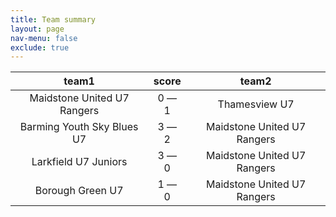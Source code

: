 ```yaml
---
title: Team summary
layout: page
nav-menu: false
exclude: true
---
```




|            team1            |    score    |            team2            |
|:---------------------------:|:-----------:|:---------------------------:|
| Maidstone United U7 Rangers | 0 &mdash; 1 |        Thamesview U7        |
| Barming Youth Sky Blues U7  | 3 &mdash; 2 | Maidstone United U7 Rangers |
|    Larkfield U7 Juniors     | 3 &mdash; 0 | Maidstone United U7 Rangers |
|      Borough Green U7       | 1 &mdash; 0 | Maidstone United U7 Rangers |

 <br /><br /><br />